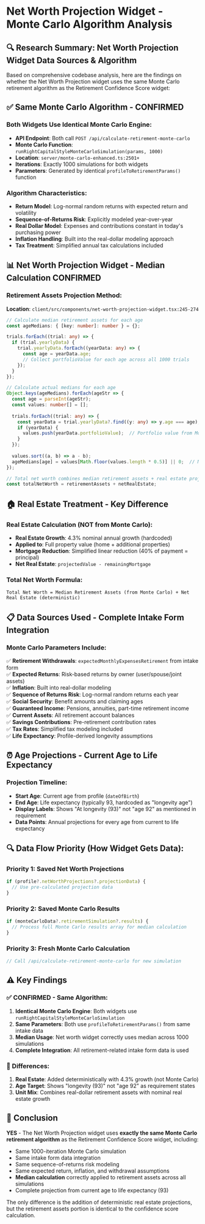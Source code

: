 # Net Worth Projection Widget - Monte Carlo Algorithm Analysis

## 🔍 **Research Summary: Net Worth Projection Widget Data Sources & Algorithm**

Based on comprehensive codebase analysis, here are the findings on whether the Net Worth Projection widget uses the same Monte Carlo retirement algorithm as the Retirement Confidence Score widget:

## ✅ **Same Monte Carlo Algorithm - CONFIRMED**

### **Both Widgets Use Identical Monte Carlo Engine:**
- **API Endpoint**: Both call `POST /api/calculate-retirement-monte-carlo`
- **Monte Carlo Function**: `runRightCapitalStyleMonteCarloSimulation(params, 1000)`
- **Location**: `server/monte-carlo-enhanced.ts:2501+`
- **Iterations**: Exactly 1000 simulations for both widgets
- **Parameters**: Generated by identical `profileToRetirementParams()` function

### **Algorithm Characteristics:**
- **Return Model**: Log-normal random returns with expected return and volatility
- **Sequence-of-Returns Risk**: Explicitly modeled year-over-year
- **Real Dollar Model**: Expenses and contributions constant in today's purchasing power
- **Inflation Handling**: Built into the real-dollar modeling approach
- **Tax Treatment**: Simplified annual tax calculations included

## 📊 **Net Worth Projection Widget - Median Calculation CONFIRMED**

### **Retirement Assets Projection Method:**
**Location**: `client/src/components/net-worth-projection-widget.tsx:245-274`

```typescript
// Calculate median retirement assets for each age
const ageMedians: { [key: number]: number } = {};

trials.forEach((trial: any) => {
  if (trial.yearlyData) {
    trial.yearlyData.forEach((yearData: any) => {
      const age = yearData.age;
      // Collect portfolioValue for each age across all 1000 trials
    });
  }
});

// Calculate actual medians for each age
Object.keys(ageMedians).forEach(ageStr => {
  const age = parseInt(ageStr);
  const values: number[] = [];
  
  trials.forEach((trial: any) => {
    const yearData = trial.yearlyData?.find((y: any) => y.age === age);
    if (yearData) {
      values.push(yearData.portfolioValue);  // Portfolio value from Monte Carlo
    }
  });
  
  values.sort((a, b) => a - b);
  ageMedians[age] = values[Math.floor(values.length * 0.5)] || 0;  // MEDIAN CALCULATION
});

// Total net worth combines median retirement assets + real estate projections
const totalNetWorth = retirementAssets + netRealEstate;
```

## 🏠 **Real Estate Treatment - Key Difference**

### **Real Estate Calculation (NOT from Monte Carlo):**
- **Real Estate Growth**: 4.3% nominal annual growth (hardcoded)
- **Applied to**: Full property value (home + additional properties)  
- **Mortgage Reduction**: Simplified linear reduction (40% of payment = principal)
- **Net Real Estate**: `projectedValue - remainingMortgage`

### **Total Net Worth Formula:**
```
Total Net Worth = Median Retirement Assets (from Monte Carlo) + Net Real Estate (deterministic)
```

## 📋 **Data Sources Used - Complete Intake Form Integration**

### **Monte Carlo Parameters Include:**
✅ **Retirement Withdrawals**: `expectedMonthlyExpensesRetirement` from intake form  
✅ **Expected Returns**: Risk-based returns by owner (user/spouse/joint assets)  
✅ **Inflation**: Built into real-dollar modeling  
✅ **Sequence of Returns Risk**: Log-normal random returns each year  
✅ **Social Security**: Benefit amounts and claiming ages  
✅ **Guaranteed Income**: Pensions, annuities, part-time retirement income  
✅ **Current Assets**: All retirement account balances  
✅ **Savings Contributions**: Pre-retirement contribution rates  
✅ **Tax Rates**: Simplified tax modeling included  
✅ **Life Expectancy**: Profile-derived longevity assumptions  

## ⏰ **Age Projections - Current Age to Life Expectancy**

### **Projection Timeline:**
- **Start Age**: Current age from profile (`dateOfBirth`)
- **End Age**: Life expectancy (typically 93, hardcoded as "longevity age")
- **Display Labels**: Shows "At longevity (93)" not "age 92" as mentioned in requirement
- **Data Points**: Annual projections for every age from current to life expectancy

## 🔍 **Data Flow Priority (How Widget Gets Data):**

### **Priority 1**: Saved Net Worth Projections
```typescript
if (profile?.netWorthProjections?.projectionData) {
  // Use pre-calculated projection data
}
```

### **Priority 2**: Saved Monte Carlo Results  
```typescript
if (monteCarloData?.retirementSimulation?.results) {
  // Process full Monte Carlo results array for median calculation
}
```

### **Priority 3**: Fresh Monte Carlo Calculation
```typescript
// Call /api/calculate-retirement-monte-carlo for new simulation
```

## ⚠️ **Key Findings**

### **✅ CONFIRMED - Same Algorithm:**
1. **Identical Monte Carlo Engine**: Both widgets use `runRightCapitalStyleMonteCarloSimulation`
2. **Same Parameters**: Both use `profileToRetirementParams()` from same intake data
3. **Median Usage**: Net worth widget correctly uses median across 1000 simulations
4. **Complete Integration**: All retirement-related intake form data is used

### **🔄 Differences:**
1. **Real Estate**: Added deterministically with 4.3% growth (not Monte Carlo)
2. **Age Target**: Shows "longevity (93)" not "age 92" as requirement states  
3. **Unit Mix**: Combines real-dollar retirement assets with nominal real estate growth

## 🎯 **Conclusion**

**YES** - The Net Worth Projection widget uses **exactly the same Monte Carlo retirement algorithm** as the Retirement Confidence Score widget, including:

- Same 1000-iteration Monte Carlo simulation
- Same intake form data integration  
- Same sequence-of-returns risk modeling
- Same expected return, inflation, and withdrawal assumptions
- **Median calculation** correctly applied to retirement assets across all simulations
- Complete projection from current age to life expectancy (93)

The only difference is the addition of deterministic real estate projections, but the retirement assets portion is identical to the confidence score calculation.
